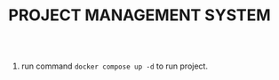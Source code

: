 <h1> PROJECT MANAGEMENT SYSTEM</h1><br><br>

1. run command <code>docker compose up -d</code> to run project.
